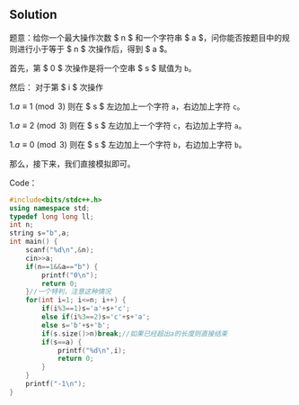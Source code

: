 ## Solution

题意：给你一个最大操作次数 $ n $ 和一个字符串 $ a $，问你能否按题目中的规则进行小于等于 $ n $ 次操作后，得到 $ a $。

首先，第 $ 0 $ 次操作是将一个空串 $ s $ 赋值为 ```b```。

然后：
对于第 $ i $ 次操作

1.$a\equiv1\pmod{3}$ 则在 $ s $ 左边加上一个字符 ```a```，右边加上字符 ```c```。

1.$a\equiv2\pmod{3}$ 则在 $ s $ 左边加上一个字符 ```c```，右边加上字符 ```a```。

1.$a\equiv0\pmod{3}$ 则在 $ s $ 左边加上一个字符 ```b```，右边加上字符 ```b```。

那么，接下来，我们直接模拟即可。

Code：
```cpp
#include<bits/stdc++.h>
using namespace std;
typedef long long ll;
int n;
string s="b",a;
int main() {
	scanf("%d\n",&n);
	cin>>a;
	if(n==1&&a=="b") {
		printf("0\n");
		return 0;
	}//一个特判，注意这种情况 
	for(int i=1; i<=n; i++) {
		if(i%3==1)s='a'+s+'c';
		else if(i%3==2)s='c'+s+'a';
		else s='b'+s+'b';
		if(s.size()>n)break;//如果已经超出a的长度则直接结束 
		if(s==a) {
			printf("%d\n",i);
			return 0;
		}
	}
	printf("-1\n");
}
```
